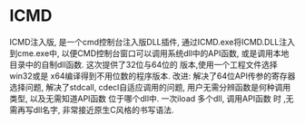 # ICMD
ICMD注入版, 是一个cmd控制台注入版DLL插件, 通过ICMD.exe将ICMD.DLL注入到cme.exe中, 以便CMD控制台窗口可以调用系统dll中的API函数, 或是调用本地目录中的自制dll函数. 这次提供了32位与64位的 版本,使用一个工程文件选择win32或是 x64编译得到不用位数的程序版本.  改进: 解决了64位API传参的寄存器选择问题, 解决了stdcall, cdecl自适应调用的问题, 用户无需分辨函数是何种调用类型, 以及无需知道API函数 位于哪个dll中.  一次iload 多个dll, 调用API函数 时 ,无需再写dll名字, 非常接近原生C风格的书写语法.
